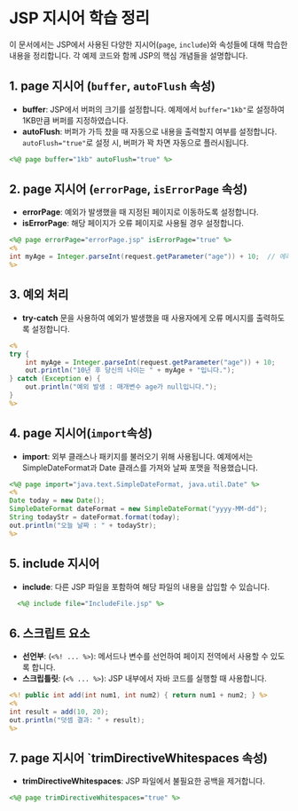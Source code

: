 # JSP 지시어 학습 정리

이 문서에서는 JSP에서 사용된 다양한 지시어(`page`, `include`)와 속성들에 대해 학습한 내용을 정리합니다. 각 예제 코드와 함께 JSP의 핵심 개념들을 설명합니다.

## 1. page 지시어 (`buffer`, `autoFlush` 속성)
- **buffer**: JSP에서 버퍼의 크기를 설정합니다. 예제에서 `buffer="1kb"`로 설정하여 1KB만큼 버퍼를 지정하였습니다.
- **autoFlush**: 버퍼가 가득 찼을 때 자동으로 내용을 출력할지 여부를 설정합니다. `autoFlush="true"`로 설정 시, 버퍼가 꽉 차면 자동으로 플러시됩니다.

```jsp
<%@ page buffer="1kb" autoFlush="true" %>
```

## 2. page 지시어 (`errorPage`, `isErrorPage` 속성)
- **errorPage**: 예외가 발생했을 때 지정된 페이지로 이동하도록 설정합니다.
- **isErrorPage**: 해당 페이지가 오류 페이지로 사용될 경우 설정합니다.

```jsp
<%@ page errorPage="errorPage.jsp" isErrorPage="true" %>
<%
int myAge = Integer.parseInt(request.getParameter("age")) + 10;  // 에러 발생
%>
```

## 3. 예외 처리
- **try-catch** 문을 사용하여 예외가 발생했을 때 사용자에게 오류 메시지를 출력하도록 설정합니다.
```jsp
<%
try {
    int myAge = Integer.parseInt(request.getParameter("age")) + 10;
    out.println("10년 후 당신의 나이는 " + myAge + "입니다.");
} catch (Exception e) {
    out.println("예외 발생 : 매개변수 age가 null입니다.");
}
%>

```

## 4. page 지시어(`import`속성)
- **import**: 외부 클래스나 패키지를 불러오기 위해 사용됩니다. 예제에서는 SimpleDateFormat과 Date 클래스를 가져와 날짜 포맷을 적용했습니다.
```jsp
<%@ page import="java.text.SimpleDateFormat, java.util.Date" %>
<%
Date today = new Date();
SimpleDateFormat dateFormat = new SimpleDateFormat("yyyy-MM-dd");
String todayStr = dateFormat.format(today);
out.println("오늘 날짜 : " + todayStr);
%>
```

## 5. include 지시어
- **include**: 다른 JSP 파일을 포함하여 해당 파일의 내용을 삽입할 수 있습니다.
```jsp
  <%@ include file="IncludeFile.jsp" %>

```


## 6. 스크립트 요소
- **선언부**: (`<%! ... %>`): 메서드나 변수를 선언하여 페이지 전역에서 사용할 수 있도록 합니다.
- **스크립틀릿**: (`<% ... %>`): JSP 내부에서 자바 코드를 실행할 때 사용합니다.
```jsp
<%! public int add(int num1, int num2) { return num1 + num2; } %>
<%
int result = add(10, 20);
out.println("덧셈 결과: " + result);
%>
```

## 7. page 지시어 `trimDirectiveWhitespaces 속성)
- **trimDirectiveWhitespaces**: JSP 파일에서 불필요한 공백을 제거합니다.
```jsp
<%@ page trimDirectiveWhitespaces="true" %>
```

